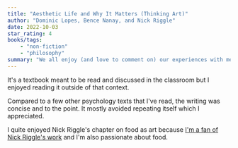 ```yaml
---
title: "Aesthetic Life and Why It Matters (Thinking Art)"
author: "Dominic Lopes, Bence Nanay, and Nick Riggle"
date: 2022-10-03
star_rating: 4
books/tags:
    - "non-fiction"
    - "philosophy"
summary: "We all enjoy (and love to comment on) our experiences with media, cuisine, design, games and more. Clearly, aesthetic pursuits are an integral part of the human experience, this book tries to tell us why from three different points of view."
---
```

It's a textbook meant to be read and discussed in the classroom but I enjoyed reading it outside of that context.

Compared to a few other psychology texts that I've read, the writing was concise and to the point. It mostly avoided repeating itself which I appreciated.

I quite enjoyed Nick Riggle's chapter on food as art because [I'm a fan of Nick Riggle's work](/books/2022-08-19/) and I'm also passionate about food.
